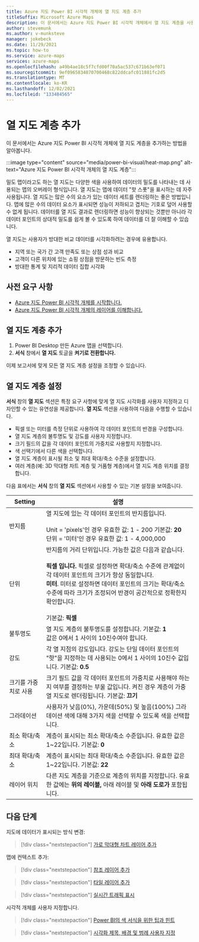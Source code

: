```yaml
---
title: Azure 지도 Power BI 시각적 개체에 열 지도 계층 추가
titleSuffix: Microsoft Azure Maps
description: 이 문서에서는 Azure 지도 Power BI 시각적 개체에서 열 지도 계층을 사용하는 방법을 알아봅니다.
author: stevemunk
ms.author: v-munksteve
manager: jokebeck
ms.date: 11/29/2021
ms.topic: how-to
ms.service: azure-maps
services: azure-maps
ms.openlocfilehash: a49b4ae18c5f7cfd00f70a5ac537c671b63ef071
ms.sourcegitcommit: 9ef0965834870700468c822ddcafc011881fc2d5
ms.translationtype: MT
ms.contentlocale: ko-KR
ms.lasthandoff: 12/02/2021
ms.locfileid: "133484565"
---
```

# <a name="add-a-heat-map-layer"></a>열 지도 계층 추가

이 문서에서는 Azure 지도 Power BI 시각적 개체에 열 지도 계층을 추가하는 방법을 알아봅니다.

:::image type="content" source="media/power-bi-visual/heat-map.png" alt-text="Azure 지도 Power BI 시각적 개체의 열 지도 계층":::

밀도 맵이라고도 하는 열 지도는 다양한 색을 사용하여 데이터의 밀도를 나타내는 데 사용되는 맵의 오버레이 형식입니다. 열 지도는 맵에 데이터 "핫 스폿"을 표시하는 데 자주 사용됩니다. 열 지도는 많은 수의 요소가 있는 데이터 세트를 렌더링하는 좋은 방법입니다. 맵에 많은 수의 데이터 요소가 표시되면 성능이 저하되고 겹치는 기호로 덮어 사용할 수 없게 됩니다. 데이터를 열 지도 결과로 렌더링하면 성능이 향상되는 것뿐만 아니라 각 데이터 포인트의 상대적 밀도를 쉽게 볼 수 있도록 하여 데이터를 더 잘 이해할 수 있습니다.

열 지도는 사용자가 방대한 비교 데이터를 시각화하려는 경우에 유용합니다.

- 지역 또는 국가 간 고객 만족도 또는 상점 성과 비교
- 고객이 다른 위치에 있는 쇼핑 상점을 방문하는 빈도 측정
- 방대한 통계 및 지리적 데이터 집합 시각화

## <a name="prerequisites"></a>사전 요구 사항

- [Azure 지도 Power BI 시각적 개체를 시작합니다.](./power-bi-visual-get-started.md)
- [Azure 지도 Power BI 시각적 개체의 레이어를 이해합니다.](./power-bi-visual-understanding-layers.md)

## <a name="add-the-heat-map-layer"></a>열 지도 계층 추가

1. Power BI Desktop 만든 Azure 맵을 선택합니다.
1. **서식** 창에서 **열 지도** 토글을 **켜기로 전환합니다.**

이제 보고서에 맞게 모든 열 지도 계층 설정을 조정할 수 있습니다.

## <a name="heat-map-layer-settings"></a>열 지도 계층 설정

**서식** 창의 **열 지도** 섹션은 특정 요구 사항에 맞게 열 지도 시각화를 사용자 지정하고 디자인할 수 있는 유연성을 제공합니다. **열 지도** 섹션을 사용하여 다음을 수행할 수 있습니다.

- 픽셀 또는 미터를 측정 단위로 사용하여 각 데이터 포인트의 반경을 구성합니다.
- 열 지도 계층의 불투명도 및 강도를 사용자 지정합니다.  
- 크기 필드의 값을 각 데이터 포인트의 가중치로 사용할지 지정합니다.
- 색 선택기에서 다른 색을 선택합니다.
- 열 지도 계층이 표시될 최소 및 최대 확대/축소 수준을 설정합니다.
- 여러 계층(예: 3D 막대형 차트 계층 및 거품형 계층)에서 열 지도 계층 위치를 결정합니다.

다음 표에서는 **서식** 창의 **열 지도** 섹션에서 사용할 수 있는 기본 설정을 보여줍니다.

| Setting              | 설명      |
|----------------------|------------------|
| 반지름 | 열 지도에 있는 각 데이터 포인트의 반지름입니다.<br /><br />Unit = 'pixels'인 경우 유효한 값: 1 - 200 기본값: **20**<br />단위 = '미터'인 경우 유효한 값: 1 - 4,000,000|
| 단위  | 반지름의 거리 단위입니다. 가능한 값은 다음과 같습니다.<br /><br />**픽셀 입니다.** 픽셀로 설정하면 확대/축소 수준에 관계없이 각 데이터 포인트의 크기가 항상 동일합니다.<br />**미터**. 미터로 설정하면 데이터 포인트의 크기는 확대/축소 수준에 따라 크기가 조정되어 반경이 공간적으로 정확한지 확인합니다.<br /><br /> 기본값: **픽셀**  |
| 불투명도 | 열 지도 계층의 불투명도를 설정합니다. 기본값: **1**<br/>값은 0에서 1 사이의 10진수여야 합니다. |
| 강도 | 각 열 지점의 강도입니다. 강도는 단일 데이터 포인트의 "핫"을 지정하는 데 사용되는 0에서 1 사이의 10진수 값입니다. 기본값: **0.5** |
| 크기를 가중치로 사용 | 크기 필드 값을 각 데이터 포인트의 가중치로 사용해야 하는지 여부를 결정하는 부울 값입니다. 켜진 경우 계층이 가중 열 지도로 렌더링됩니다. 기본값: **끄기** |
| 그라데이션 |사용자가 낮음(0%), 가운데(50%) 및 높음(100%) 그라데이션 색에 대해 3가지 색을 선택할 수 있도록 색을 선택합니다. |
| 최소 확대/축소 |계층이 표시되는 최소 확대/축소 수준입니다. 유효한 값은 1~22입니다. 기본값: **0** |
|최대 확대/축소 |계층이 표시되는 최대 확대/축소 수준입니다.  유효한 값은 1~22입니다. 기본값: **22**|
|레이어 위치 |다른 지도 계층을 기준으로 계층의 위치를 지정합니다. 유효한 값에는 **위의 레이블,** 아래 레이블 및 **아래 도로가** 포함됩니다.  |

## <a name="next-steps"></a>다음 단계

지도에 데이터가 표시되는 방식 변경:

> [!div class="nextstepaction"]
> [가로 막대형 차트 레이어 추가](power-bi-visual-add-bar-chart-layer.md)

맵에 컨텍스트 추가:

> [!div class="nextstepaction"]
> [참조 레이어 추가](power-bi-visual-add-reference-layer.md)

> [!div class="nextstepaction"]
> [타일 레이어 추가](power-bi-visual-add-tile-layer.md)

> [!div class="nextstepaction"]
> [실시간 트래픽 표시](power-bi-visual-show-real-time-traffic.md)

시각적 개체를 사용자 지정합니다.

> [!div class="nextstepaction"]
> [Power BI의 색 서식을 위한 팁과 힌트](/power-bi/visuals/service-tips-and-tricks-for-color-formatting)

> [!div class="nextstepaction"]
> [시각화 제목, 배경 및 범례 사용자 지정](/power-bi/visuals/power-bi-visualization-customize-title-background-and-legend)
